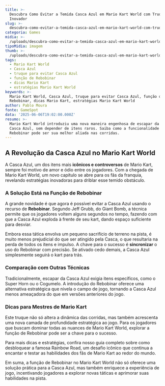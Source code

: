 ```yaml
---
title: >-
  Descubra Como Evitar a Temida Casca Azul em Mario Kart World com Truque
  Inovador
slug: >-
  descubra-como-evitar-a-temida-casca-azul-em-mario-kart-world-com-truque-inovador
categoria: Games
midia: >-
  /uploads/descubra-como-evitar-a-temida-casca-azul-em-mario-kart-world-com-truque-inovador-thumb.png
tipoMidia: imagem
thumb: >-
  /uploads/descubra-como-evitar-a-temida-casca-azul-em-mario-kart-world-com-truque-inovador-thumb.png
tags:
  - Mario Kart World
  - Casca Azul
  - truque para evitar Casca Azul
  - função de Rebobinar
  - dicas Mario Kart
  - estratégias Mario Kart World
keywords: >-
  Mario Kart World, Casca Azul, truque para evitar Casca Azul, função de
  Rebobinar, dicas Mario Kart, estratégias Mario Kart World
author: Pablo Moura
fonte: GameSpot
data: '2025-06-06T19:02:00.000Z'
resumo: >-
  Mario Kart World introduziu uma nova maneira engenhosa de escapar da famosa
  Casca Azul, sem depender de itens raros. Saiba como a funcionalidade de
  Rebobinar pode ser sua melhor aliada nas corridas.
---
```


## A Revolução da Casca Azul no Mario Kart World

A Casca Azul, um dos itens mais **icônicos e controversos** de Mario Kart, sempre foi motivo de amor e ódio entre os jogadores. Com a chegada de Mario Kart World, um novo capítulo se abre para os fãs da franquia, revelando estratégias inovadoras para driblar esse temido obstáculo.

### A Solução Está na Função de Rebobinar

A grande novidade é que agora é possível evitar a Casca Azul usando o recurso de **Rebobinar**. Segundo Jeff Grubb, do Giant Bomb, a técnica permite que os jogadores voltem alguns segundos no tempo, fazendo com que a Casca Azul exploda à frente de seu kart, dando espaço suficiente para desviar.

Embora essa tática envolva um pequeno sacrifício de terreno na pista, é muito menos prejudicial do que ser atingido pela Casca, o que resultaria na perda de todos os itens e impulso. A chave para o sucesso é **sincronizar** o uso do Rebobinar com precisão. Se ativado cedo demais, a Casca Azul simplesmente seguirá o kart para trás.

### Comparação com Outras Técnicas

Tradicionalmente, escapar da Casca Azul exigia itens específicos, como o Super Horn ou o Cogumelo. A introdução do Rebobinar oferece uma alternativa estratégica que nivela o campo de jogo, tornando a Casca Azul menos ameaçadora do que em versões anteriores do jogo.

### Dicas para Mestres de Mario Kart

Este truque não só altera a dinâmica das corridas, mas também acrescenta uma nova camada de profundidade estratégica ao jogo. Para os jogadores que buscam dominar todas as nuances de Mario Kart World, explorar a função de Rebobinar pode ser a chave para o sucesso.

Para mais dicas e estratégias, confira nosso guia completo sobre como desbloquear a famosa Rainbow Road, um desafio icônico que continua a encantar e testar as habilidades dos fãs de Mario Kart ao redor do mundo.

Em suma, a função de Rebobinar no Mario Kart World não só oferece uma solução prática para a Casca Azul, mas também enriquece a experiência de jogo, incentivando jogadores a explorar novas táticas e aprimorar suas habilidades na pista.
